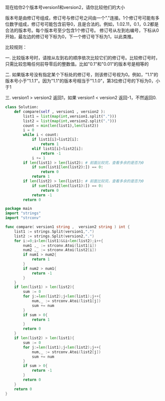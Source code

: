 现在给你2个版本号version1和version2，请你比较他们的大小  

版本号是由修订号组成，修订号与修订号之间由一个"."连接。1个修订号可能有多位数字组成，修订号可能包含前导0，且是合法的。例如，1.02.11，0.1，0.2都是合法的版本号。每个版本号至少包含1个修订号。 修订号从左到右编号，下标从0开始，最左边的修订号下标为0，下一个修订号下标为1，以此类推。 

比较规则： 

一. 比较版本号时，请按从左到右的顺序依次比较它们的修订号。比较修订号时，只需比较忽略任何前导零后的整数值。比如"0.1"和"0.01"的版本号是相等的 

二. 如果版本号没有指定某个下标处的修订号，则该修订号视为0。例如，"1.1"的版本号小于"1.1.1"。因为"1.1"的版本号相当于"1.1.0"，第3位修订号的下标为0，小于1 

三. version1 > version2 返回1，如果 version1 < version2 返回-1，不然返回0. 

```python
class Solution:
    def compare(self , version1 , version2 ):
        list1 = list(map(int,version1.split(".")))
        list2 = list(map(int,version2.split(".")))
        count = min(len(list1),len(list2))
        i = 0
        while i < count:
            if list1[i]>list2[i]:
                return 1
            elif list1[i]<list2[i]:
                return -1
            i += 1
        if len(list1) > len(list2): # 前面比较完，查看多余的是否为0
            if sum(list1[len(list2):]) == 0:
                return 0
            return 1
        if len(list2) > len(list1): # 前面比较完，查看多余的是否为0
            if sum(list2[len(list1):]) == 0:
                return 0
            return -1
        return 0
```

```go
package main
import "strings"
import "strconv"

func compare( version1 string ,  version2 string ) int {
    list1 := strings.Split(version1,".")
    list2 := strings.Split(version2,".")
    for i:=0;i<len(list1)&&i<len(list2);i++{
        num1 ,_ := strconv.Atoi(list1[i])
        num2 ,_ := strconv.Atoi(list2[i])
        if num1 > num2{
            return 1
        }
        if num2 > num1{
            return -1
        }
    }
    if len(list1) > len(list2){
        sum := 0
        for j:=len(list2);j<len(list1);j++{
            num,_ := strconv.Atoi(list1[j])
            sum += num
        }
        if sum > 0{
            return 1
        }
        return 0
    }
    if len(list2) > len(list1){
        sum := 0
        for j:=len(list1);j<len(list2);j++{
            num,_ := strconv.Atoi(list2[j])
            sum += num
        }
        if sum > 0{
            return -1
        }
        return 0
    }
    return 0
}
```

